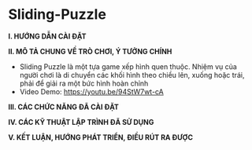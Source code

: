 # Sliding-Puzzle
**I. HƯỚNG DẪN CÀI ĐẶT**

**II. MÔ TẢ CHUNG VỀ TRÒ CHƠI, Ý TƯỞNG CHÍNH**
- Sliding Puzzle là một tựa game xếp hình quen thuộc. Nhiệm vụ của người chơi là di chuyển các khối hình theo chiều lên, xuống hoặc trái, phải để giải ra một bức hình hoàn chỉnh
- Video Demo: https://youtu.be/94StW7wt-cA

**III. CÁC CHỨC NĂNG ĐÃ CÀI ĐẶT**

**IV. CÁC KỸ THUẬT LẬP TRÌNH ĐÃ SỬ DỤNG**

**V. KẾT LUẬN, HƯỚNG PHÁT TRIỂN, ĐIỀU RÚT RA ĐƯỢC**
